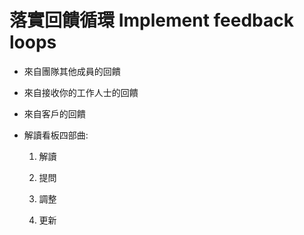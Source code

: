 # 落實回饋循環 Implement feedback loops

* 來自團隊其他成員的回饋

* 來自接收你的工作人士的回饋

* 來自客戶的回饋

* 解讀看板四部曲: 
  
  1. 解讀
  
  2. 提問
  
  3. 調整
  
  4. 更新 
